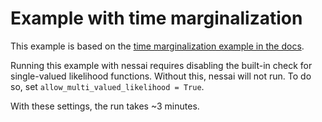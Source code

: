 # Example with time marginalization

This example is based on the [time marginalization example in the docs](https://pycbc.org/pycbc/latest/html/inference/examples/margtime.html).

Running this example with nessai requires disabling the built-in check for single-valued likelihood functions. Without this, nessai will not run. To do so, set `allow_multi_valued_likelihood = True`.

With these settings, the run takes ~3 minutes.
